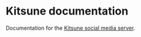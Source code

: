 # Kitsune documentation

Documentation for the [Kitsune social media server](https://github.com/kitsune-soc/kitsune).
